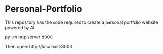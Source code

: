 # Personal-Portfolio
This repository has the code required to create a personal portfolio website powered by AI

py -m http.server 8000

Then open: http://localhost:8000
